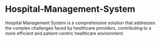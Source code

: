 # Hospital-Management-System
Hospital Management System is a comprehensive solution that addresses the complex challenges faced by healthcare providers, contributing to a more efficient and patient-centric healthcare environment.
